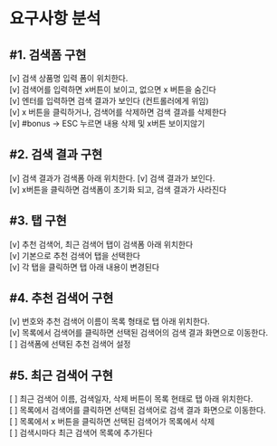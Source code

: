 <h1>요구사항 분석</h1>

<h2>#1. 검색폼 구현</h2>
<p>
    [v] 검색 상품명 입력 폼이 위치한다.<br> 
    [v] 검색어를 입력하면 x버튼이 보이고, 없으면 x 버튼을 숨긴다<br>
    [v] 엔터를 입력하면 검색 결과가 보인다 (컨트롤러에게 위임)<br>
    [v] x 버튼을 클릭하거나, 검색어를 삭제하면 검색 결과를 삭제한다<br>
    [v] #bonus -> ESC 누르면 내용 삭제 및 x버튼 보이지않기<br>
</p>

<h2>#2. 검색 결과 구현</h2>
<p>
    [v] 검색 결과가 검색폼 아래 위치한다.
    [v] 검색 결과가 보인다.<br>
    [v] x버튼을 클릭하면 검색폼이 초기화 되고, 검색 결과가 사라진다<br>
</p>

<h2>#3. 탭 구현</h2>
<p>
    [v] 추천 검색어, 최근 검색어 탭이 검색폼 아래 위치한다<br> 
    [v] 기본으로 추천 검색어 탭을 선택한다<br> 
    [v] 각 탭을 클릭하면 탭 아래 내용이 변경된다<br> 
</p>

<h2>#4. 추천 검색어 구현</h2>
<p>
    [v] 번호와 추천 검색어 이름이 목록 형태로 탭 아래 위치한다.<br>
    [v] 목록에서 검색어를 클릭하면 선택된 검색어의 검색 결과 화면으로 이동한다.<br>
    [ ] 검색폼에 선택된 추천 검색어 설정
</p>

<h2>#5. 최근 검색어 구현</h2>
<p>
    [ ] 최근 검색어 이름, 검색일자, 삭제 버튼이 목록 현태로 탭 아래 위치한다.<br>
    [ ] 목록에서 검색어를 클릭하면 선택된 검색어로 검색 결과 화면으로 이동한다.<br>
    [ ] 목록에서 x 버튼을 클릭하면 선택된 검색어가 목록에서 삭제<br>
    [ ] 검색시마다 최근 검색어 목록에 추가된다<br>
</p>
